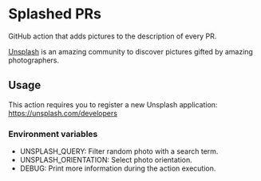 # Splashed PRs

GitHub action that adds pictures to the description of every PR.

[Unsplash](https://unsplash.com/) is an amazing community to discover pictures 
gifted by amazing photographers.

## Usage

This action requires you to register a new Unsplash application: https://unsplash.com/developers

### Environment variables

- UNSPLASH_QUERY: Filter random photo with a search term.
- UNSPLASH_ORIENTATION: Select photo orientation.
- DEBUG: Print more information during the action execution.
